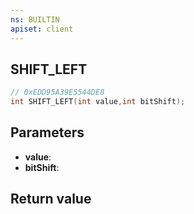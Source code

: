 ```yaml
---
ns: BUILTIN
apiset: client
---
```

## SHIFT_LEFT

```c
// 0xEDD95A39E5544DE8
int SHIFT_LEFT(int value,int bitShift);
```


## Parameters
* **value**:
* **bitShift**:

## Return value

